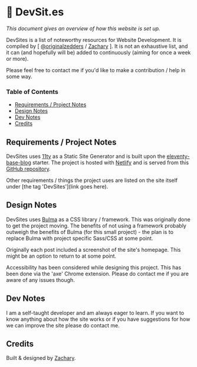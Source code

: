 # 🚀 DevSit.es

*This document gives an overview of how this website is set up.*

DevSites is a list of noteworthy resources for Website Development. It is compiled by [ [@originalzedders](https://twitter.com/originalzedders) / [Zachary](https://zacharyparsons.co.uk) ]. It is not an exhaustive list, and it can (and hopefully will be) added to continuously (aiming for once a week or more).

Please feel free to contact me if you'd like to make a contribution / help in some way.

### Table of Contents

- [Requirements / Project Notes](#requirements--project-notes)
- [Design Notes](#design-notes)
- [Dev Notes](#dev-notes)
- [Credits](#credits)

## Requirements / Project Notes

DevSites uses [11ty](https://11ty.dev) as a Static Site Generator and is built upon the [eleventy-base-blog](https://github.com/11ty/eleventy-base-blog) starter. The project is hosted with [Netlify](https://netlify.com) and is served from this [GitHub repository](https://github.com/zgparsons/usefulwebdev).

Other requirements / things the project uses are listed on the site itself under [the tag 'DevSites'](link goes here).


## Design Notes

DevSites uses [Bulma](https://bulma.io) as a CSS library / framework. This was originally done to get the project moving. The benefits of not using a framework probably outweigh the benefits of Bulma (for this small project) - the plan is to replace Bulma with project specific Sass/CSS at some point.

Originally each post included a screenshot of the site's homepage. This might be an option to return to at some point.

Accessibility has been considered while designing this project. This has been done via the 'axe' Chrome extension. Please do contact me if you are aware of any issues though.

## Dev Notes

I am a self-taught developer and am always eager to learn. If you want to know anything about how the site works or if you have suggestions for how we can improve the site please do contact me.

## Credits
Built & designed by [Zachary](https://zacharyparsons.co.uk).